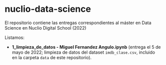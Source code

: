 # nuclio-data-science

El repositorio contiene las entregas correspondientes al máster en Data Science en Nuclio Digital School (2022)

Listamos:
- **1_limpieza_de_datos - Miguel Fernandez Angulo.ipynb** (entrega el 5 de mayo de 2022; limpieza de datos del dataset `imdb_clase.csv`, incluido en la carpeta `data` de este repositorio).

